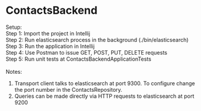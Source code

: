 # ContactsBackend

Setup: <br />
   Step 1: Import the project in Intellij <br />
   Step 2: Run elasticsearch process in the background (./bin/elasticsearch)<br />
   Step 3: Run the application in Intellij<br />
   Step 4: Use Postman to issue GET, POST, PUT, DELETE requests<br />
   Step 5: Run unit tests at ContactsBackendApplicationTests<br />
   <br />
Notes:<br />
  1) Transport client talks to elasticsearch at port 9300. To configure change the port number in the ContactsRepository.<br />
  2) Queries can be made directly via HTTP requests to elasticsearch at port 9200<br />
